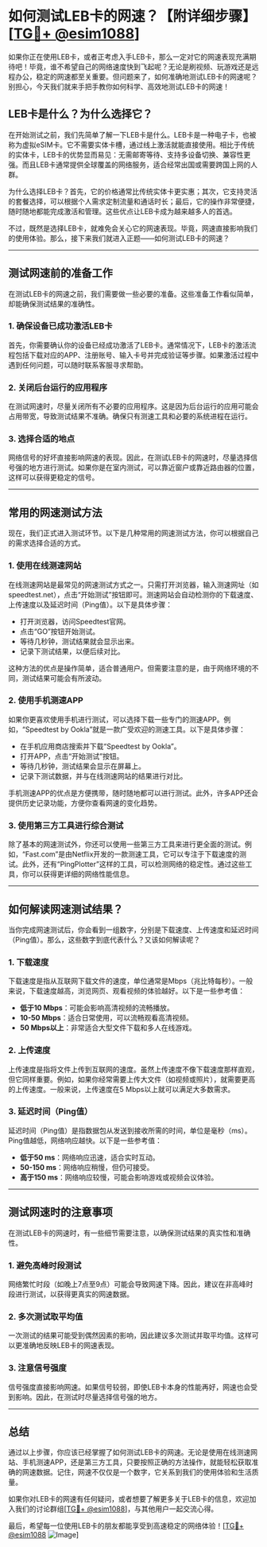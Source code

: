 # 如何测试LEB卡的网速？【附详细步骤】[[TG💪+ @esim1088](https://t.me/s/esim1088)]

如果你正在使用LEB卡，或者正考虑入手LEB卡，那么一定对它的网速表现充满期待吧！毕竟，谁不希望自己的网络速度快到飞起呢？无论是刷视频、玩游戏还是远程办公，稳定的网速都至关重要。但问题来了，如何准确地测试LEB卡的网速呢？别担心，今天我们就来手把手教你如何科学、高效地测试LEB卡的网速！

## LEB卡是什么？为什么选择它？

在开始测试之前，我们先简单了解一下LEB卡是什么。LEB卡是一种电子卡，也被称为虚拟eSIM卡。它不需要实体卡槽，通过线上激活就能直接使用。相比于传统的实体卡，LEB卡的优势显而易见：无需邮寄等待、支持多设备切换、兼容性更强。而且LEB卡通常提供全球覆盖的网络服务，适合经常出国或需要跨国上网的人群。

为什么选择LEB卡？首先，它的价格通常比传统实体卡更实惠；其次，它支持灵活的套餐选择，可以根据个人需求定制流量和通话时长；最后，它的操作非常便捷，随时随地都能完成激活和管理。这些优点让LEB卡成为越来越多人的首选。

不过，既然是选择LEB卡，就难免会关心它的网速表现。毕竟，网速直接影响我们的使用体验。那么，接下来我们就进入正题——如何测试LEB卡的网速？

---

## 测试网速前的准备工作

在测试LEB卡的网速之前，我们需要做一些必要的准备。这些准备工作看似简单，却能确保测试结果的准确性。

### 1. 确保设备已成功激活LEB卡

首先，你需要确认你的设备已经成功激活了LEB卡。通常情况下，LEB卡的激活流程包括下载对应的APP、注册账号、输入卡号并完成验证等步骤。如果激活过程中遇到任何问题，可以随时联系客服寻求帮助。

### 2. 关闭后台运行的应用程序

在测试网速时，尽量关闭所有不必要的应用程序。这是因为后台运行的应用可能会占用带宽，导致测试结果不准确。确保只有测速工具和必要的系统进程在运行。

### 3. 选择合适的地点

网络信号的好坏直接影响网速的表现。因此，在测试LEB卡的网速时，尽量选择信号强的地方进行测试。如果你是在室内测试，可以靠近窗户或靠近路由器的位置，这样可以获得更稳定的信号。

---

## 常用的网速测试方法

现在，我们正式进入测试环节。以下是几种常用的网速测试方法，你可以根据自己的需求选择合适的方式。

### 1. 使用在线测速网站

在线测速网站是最常见的网速测试方式之一。只需打开浏览器，输入测速网址（如speedtest.net），点击“开始测试”按钮即可。测速网站会自动检测你的下载速度、上传速度以及延迟时间（Ping值）。以下是具体步骤：

- 打开浏览器，访问Speedtest官网。
- 点击“GO”按钮开始测试。
- 等待几秒钟，测试结果就会显示出来。
- 记录下测试结果，以便后续对比。

这种方法的优点是操作简单，适合普通用户。但需要注意的是，由于网络环境的不同，测试结果可能会有所波动。

### 2. 使用手机测速APP

如果你更喜欢使用手机进行测试，可以选择下载一些专门的测速APP。例如，“Speedtest by Ookla”就是一款广受欢迎的测速工具。以下是具体步骤：

- 在手机应用商店搜索并下载“Speedtest by Ookla”。
- 打开APP，点击“开始测试”按钮。
- 等待几秒钟，测试结果会显示在屏幕上。
- 记录下测试数据，并与在线测速网站的结果进行对比。

手机测速APP的优点是方便携带，随时随地都可以进行测试。此外，许多APP还会提供历史记录功能，方便你查看网速的变化趋势。

### 3. 使用第三方工具进行综合测试

除了基本的网速测试外，你还可以使用一些第三方工具来进行更全面的测试。例如，“Fast.com”是由Netflix开发的一款测速工具，它可以专注于下载速度的测试。此外，还有“PingPlotter”这样的工具，可以检测网络的稳定性。通过这些工具，你可以获得更详细的网络性能信息。

---

## 如何解读网速测试结果？

当你完成网速测试后，你会看到一组数字，分别是下载速度、上传速度和延迟时间（Ping值）。那么，这些数字到底代表什么？又该如何解读呢？

### 1. 下载速度

下载速度是指从互联网下载文件的速度，单位通常是Mbps（兆比特每秒）。一般来说，下载速度越高，浏览网页、观看视频的体验越好。以下是一些参考值：

- **低于10 Mbps**：可能会影响高清视频的流畅播放。
- **10-50 Mbps**：适合日常使用，可以流畅观看高清视频。
- **50 Mbps以上**：非常适合大型文件下载和多人在线游戏。

### 2. 上传速度

上传速度是指将文件上传到互联网的速度。虽然上传速度不像下载速度那样直观，但它同样重要。例如，如果你经常需要上传大文件（如视频或照片），就需要更高的上传速度。一般来说，上传速度在5 Mbps以上就可以满足大多数需求。

### 3. 延迟时间（Ping值）

延迟时间（Ping值）是指数据包从发送到接收所需的时间，单位是毫秒（ms）。Ping值越低，网络响应越快。以下是一些参考值：

- **低于50 ms**：网络响应迅速，适合实时互动。
- **50-150 ms**：网络响应稍慢，但仍可接受。
- **高于150 ms**：网络响应较慢，可能会影响游戏或视频会议体验。

---

## 测试网速时的注意事项

在测试LEB卡的网速时，有一些细节需要注意，以确保测试结果的真实性和准确性。

### 1. 避免高峰时段测试

网络繁忙时段（如晚上7点至9点）可能会导致网速下降。因此，建议在非高峰时段进行测试，以获得更真实的网速数据。

### 2. 多次测试取平均值

一次测试的结果可能受到偶然因素的影响，因此建议多次测试并取平均值。这样可以更准确地反映LEB卡的网速表现。

### 3. 注意信号强度

信号强度直接影响网速。如果信号较弱，即使LEB卡本身的性能再好，网速也会受到影响。因此，在测试时尽量选择信号强的地方。

---

## 总结

通过以上步骤，你应该已经掌握了如何测试LEB卡的网速。无论是使用在线测速网站、手机测速APP，还是第三方工具，只要按照正确的方法操作，就能轻松获取准确的网速数据。记住，网速不仅仅是一个数字，它关系到我们的使用体验和生活质量。

如果你对LEB卡的网速有任何疑问，或者想要了解更多关于LEB卡的信息，欢迎加入我们的讨论群组[[TG💪+ @esim1088](https://t.me/s/esim1088)]，与其他用户一起交流心得。

最后，希望每一位使用LEB卡的朋友都能享受到高速稳定的网络体验！[[TG💪+ @esim1088](https://t.me/s/esim1088) ![Image](https://i.postimg.cc/4NQfJmqS/Snipaste-2025-05-13-00-14-12.png)]